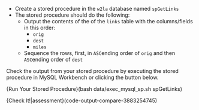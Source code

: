 - Create a stored procedure in the <code>w2la</code> database named <code>spGetLinks</code>
- The stored procedure should do the following:
  - Output the contents of the of the <code>links</code> table with the columns/fields in this order:
    - <code>orig</code>
    - <code>dest</code>
    - <code>miles</code>
  - Sequence the rows, first, in <code>ASC</code>ending order of <code>orig</code> and then <code>ASC</code>ending order of <code>dest</code>

Check the output from your stored procedure by executing the stored procedure in MySQL Workbench or clicking the button below.

{Run Your Stored Procedure}(bash data/exec_mysql_sp.sh spGetLinks)

{Check It!|assessment}(code-output-compare-3883254745)
